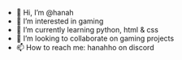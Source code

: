 - 👋 Hi, I’m @hanah
- 👀 I’m interested in gaming
- 🌱 I’m currently learning python, html & css
- 💞️ I’m looking to collaborate on gaming projects
- 📫 How to reach me: hanahho on discord

<!---
hanahcom/hanahcom is a ✨ special ✨ repository because its `README.md` (this file) appears on your GitHub profile.
You can click the Preview link to take a look at your changes.
--->
